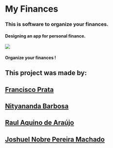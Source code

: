 # My Finances 
### This is software to organize your finances.
#### Designing an app for personal finance.

![](https://rockcontent.com/br/wp-content/uploads/sites/2/2021/08/Capa-para-conteudos-de-Financas-Pessoas-1-1024x538.png.webp)



#### Organize your finances !
## This project was made by:

## [Francisco Prata](https://github.com/fcoprata)
## [Nityananda Barbosa](https://github.com/NityanandaBarbosa)
## [Raul Aquino de Araújo](https://github.com/RaulAquino207)
## [Joshuel Nobre Pereira Machado](https://github.com/JoshuelNobre)